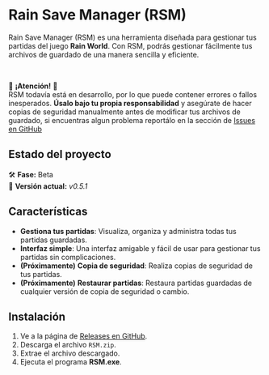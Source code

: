 
# Rain Save Manager (RSM)

Rain Save Manager (RSM) es una herramienta diseñada para gestionar tus partidas del juego **Rain World**. Con RSM, podrás gestionar fácilmente tus archivos de guardado de una manera sencilla y eficiente.

<br/>

🚨 **¡Atención!** 🚨  
RSM todavía está en desarrollo, por lo que puede contener errores o fallos inesperados. **Úsalo bajo tu propia responsabilidad** y asegúrate de hacer copias de seguridad manualmente antes de modificar tus archivos de guardado, si encuentras algun problema reportálo en la sección de [Issues en GitHub](https://github.com/1R1an1/RSM/issues)


## Estado del proyecto  
🛠️ **Fase:** Beta  
🔄 **Versión actual:** *v0.5.1*

## Características

- **Gestiona tus partidas**: Visualiza, organiza y administra todas tus partidas guardadas.
- **Interfaz simple**: Una interfaz amigable y fácil de usar para gestionar tus partidas sin complicaciones.
- **(Próximamente)** **Copia de seguridad**: Realiza copias de seguridad de tus partidas.
- **(Próximamente)** **Restaurar partidas**: Restaura partidas guardadas de cualquier versión de copia de seguridad o cambio.

## Instalación

1. Ve a la página de [Releases en GitHub](https://github.com/1R1an1/RSM/releases).
2. Descarga el archivo `RSM.zip`.
3. Extrae el archivo descargado.
4. Ejecuta el programa **RSM.exe**.
